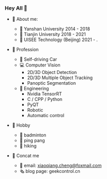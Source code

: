 ### Hey All 👋

- 💬 About me:
  - 🏫 Yanshan University         2014 - 2018
  - 🏫 Tianjin University         2018 - 2021
  - 🏢 UISEE Technology (Beijing) 2021 - .

- 🔭 Profession
  - 🚗 Self-driving Car
  - 💻 Computer Vision
    - 2D/3D Object Detection
    - 2D/3D Multiple Object Tracking
    - Panoptic Segmentation
  - 📶 Engineering
    - Nvidia TensorRT
    - C / CPP / Python
    - PyQT
    - Robotic
    - Automatic control

- 🙂 Hobby
  - 🏸 badminton
  - 🏓 ping pang
  - 🚶 hiking

- 📲 Concat me
  - 📧 email: xiaoqiang.cheng@foxmail.com
  - 🗞️ blog page: geekcontrol.cn
